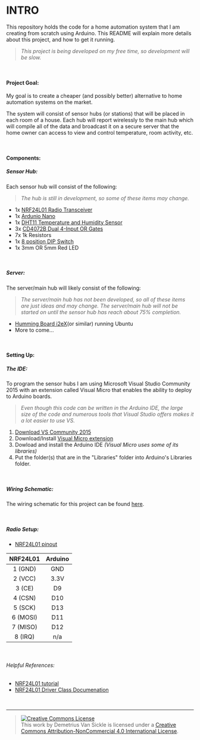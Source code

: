 INTRO
================
This repository holds the code for a home automation system that I am creating from scratch using Arduino. This README will explain more details about this project, and how to get it running.
><i>This project is being developed on my free time, so development will be slow.</i>

<br>

#### Project Goal:
My goal is to create a cheaper (and possibly better) alternative to home automation systems on the market.

The system will consist of sensor hubs (or stations) that will be placed in each room of a house. Each hub will report wirelessly to the main hub which will compile all of the data and broadcast it on a secure server that the home owner can access to view and control temperature, room activity, etc. 

<br>

#### Components:

##### Sensor Hub:
Each sensor hub will consist of the following:
><i>The hub is still in development, so some of these items may change.</i>

<ul>
    <li>1x <a href="http://www.ebay.com/itm/221808097338?_trksid=p2057872.m2749.l2649&ssPageName=STRK%3AMEBIDX%3AIT">NRF24L01 Radio Transceiver</a></li>
    <li>1x <a href="http://www.ebay.com/itm/181943830888?_trksid=p2057872.m2749.l2649&ssPageName=STRK%3AMEBIDX%3AIT">Ardunio Nano</a></li>
    <li>1x <a href="http://www.ebay.com/itm/271360547550?_trksid=p2057872.m2749.l2649&ssPageName=STRK%3AMEBIDX%3AIT">DHT11 Temperature and Humidity Sensor</a></li>
    <li>3x <a href="http://www.mouser.com/ds/2/405/cd4072b-407430.pdf">CD4072B Dual 4-Input OR Gates</a></li>
    <li>7x 1k Resistors</li>
    <li>1x <a href="http://www.ebay.com/itm/301122784490?_trksid=p2057872.m2749.l2649&ssPageName=STRK%3AMEBIDX%3AIT">8 position DIP Switch</a></li>
    <li>1x 3mm OR 5mm Red LED</li>
</ul>

<br>

##### Server:
The server/main hub will likely consist of the following:
><i>The server/main hub has not been developed, so all of these items are just ideas and may change.</i>
><i>The server/main hub will not be started on until the sensor hub has reach about 75% completion.</i>


<ul>
    <li><a href="http://www.newegg.com/Product/Product.aspx?Item=N82E16813455003">Humming Board i2eX</a>(or similar) running Ubuntu</li>
    <li>More to come...</li>
</ul>

<br>

#### Setting Up:

##### The IDE:
To program the sensor hubs I am using Microsoft Visual Studio Community 2015 with an extension called Visual Micro that enables the ability to deploy to Arduino boards.
><i>Even though this code can be written in the Arduino IDE, the large size of the code and numerous tools that Visual Studio offers makes it a lot easier to use VS.</i>

<ol>
    <li><a href="https://go.microsoft.com/fwlink/?LinkId=691978&clcid=0x409">Download VS Community 2015</a></li>
    <li>Download/Install <a href="http://www.visualmicro.com/page/Arduino-Visual-Studio-Downloads.aspx">Visual Micro extension</a></li>
    <li>Dowload and install the Arduino IDE <i>(Visual Micro uses some of its libraries)</i></li>
    <li>Put the folder(s) that are in the "Libraries" folder into Arduino's Libraries folder.</li>
</ol>

<br>

##### Wiring Schematic:
The wiring schematic for this project can be found <a href="http://www.schematics.com/project/home-automation-system-35296/">here</a>.

<br>

##### Radio Setup:
<ul>
    <li><a href="https://goo.gl/u8zBUV">NRF24L01 pinout</a></li>
</ul>

|NRF24L01  |Arduino |
|:--------:|:------:|
|1 (GND)  |GND      |
|2 (VCC)  |3.3V     |
|3 (CE)   |D9       |
|4 (CSN)  |D10      |
|5 (SCK)  |D13      |
|6 (MOSI) |D11      |
|7 (MISO) |D12      |
|8 (IRQ)  |n/a      |

<br>

###### Helpful References:
<ul>
    <li><a href="http://starter-kit.nettigo.eu/2014/connecting-and-programming-nrf24l01-with-arduino-and-other-boards/">NRF24L01 tutorial</a></li>
    <li><a href="http://tmrh20.github.io/RF24/classRF24.html">NRF24L01 Driver Class Documenation</a></li>
</ul>
<br>

---------
><a rel="license" href="http://creativecommons.org/licenses/by-nc/4.0/"><img alt="Creative Commons License" style="border-width:0" src="https://i.creativecommons.org/l/by-nc/4.0/88x31.png" /></a><br />This work by <span xmlns:cc="http://creativecommons.org/ns#" property="cc:attributionName">Demetrius Van Sickle</span> is licensed under a <a rel="license" href="http://creativecommons.org/licenses/by-nc/4.0/">Creative Commons Attribution-NonCommercial 4.0 International License</a>.

